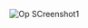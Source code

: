 
![Op SCreenshot1](https://github.com/user-attachments/assets/5e2b44ad-cc78-4e45-bc01-574c8ec46260)

